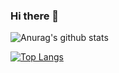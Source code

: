 ### Hi there 👋

<!--
**rsml2233/rsml2233** is a ✨ _special_ ✨ repository because its `README.md` (this file) appears on your GitHub profile.

Here are some ideas to get you started:

- 🔭 I’m currently working on ...
- 🌱 I’m currently learning ...
- 👯 I’m looking to collaborate on ...
- 🤔 I’m looking for help with ...
- 💬 Ask me about ...
- 📫 How to reach me: ...
- 😄 Pronouns: ...
- ⚡ Fun fact: ...
-->

![Anurag's github stats](https://github-readme-stats.vercel.app/api?username=rsml2233&show_icons=true&theme=dark)

[![Top Langs](https://github-readme-stats.vercel.app/api/top-langs/?username=rsml2233)](https://github.com/anuraghazra/github-readme-stats)
